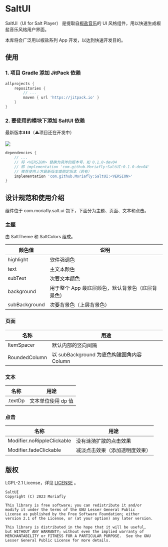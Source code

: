 # SaltUI

SaltUI（UI for Salt Player） 是提取自[椒盐音乐](https://github.com/Moriafly/SaltPlayerSource)的 UI 风格组件，用以快速生成椒盐音乐风格用户界面。

本库将会广泛用以椒盐系列 App 开发，以达到快速开发目的。

## 使用

### 1. 项目 Gradle 添加 JitPack 依赖

```groovy
allprojects {
    repositories {
        // ...
        maven { url 'https://jitpack.io' }
    }
}
```

### 2. 要使用的模块下添加 SaltUI 依赖

最新版本⬇️⬇️⬇️（⚠️项目还在开发中）

[![](https://jitpack.io/v/Moriafly/SaltUI.svg)](https://jitpack.io/#Moriafly/SaltUI)

```groovy
dependencies {
    // ...
    // 将 <VERSION> 替换为具体的版本号，如 0.1.0-dev04 
    // 即 implementation 'com.github.Moriafly:SaltUI:0.1.0-dev04'
    // 推荐使用上方最新版本或稳定版本（若有）
    implementation 'com.github.Moriafly:SaltUI:<VERSION>'
}
```

## 设计规范和使用介绍

组件位于 com.moriafly.salt.ui 包下，下面分为主题、页面、文本和点击。

### 主题

由 SaltTheme 和 SaltColors 组成。

| 颜色值 | 说明 |
| -- | -- |
| highlight | 软件强调色 |
| text | 主文本颜色 |
| subText | 次要文本颜色 |
| background | 用于整个 App 最底层颜色，默认背景色（底层背景色） |
| subBackground | 次要背景色（上层背景色） |

### 页面

| 名称 | 用途 |
| -- | -- |
| ItemSpacer | 默认内部的竖向间隔 |
| RoundedColumn | 以 subBackground 为底色构建圆角内容 Column |

### 文本

| 名称 | 用途 |
| -- | -- |
| .textDp | 文本单位使用 dp 值 |

### 点击

| 名称 | 用途 |
| -- | -- |
| Modifier.noRippleClickable | 没有涟漪扩散的点击效果 |
| Modifier.fadeClickable | 减淡点击效果（添加透明度效果） |

## 版权

LGPL-2.1 License，详见 [LICENSE](LICENSE) 。

```
SaltUI
Copyright (C) 2023 Moriafly

This library is free software; you can redistribute it and/or
modify it under the terms of the GNU Lesser General Public
License as published by the Free Software Foundation; either
version 2.1 of the License, or (at your option) any later version.

This library is distributed in the hope that it will be useful,
but WITHOUT ANY WARRANTY; without even the implied warranty of
MERCHANTABILITY or FITNESS FOR A PARTICULAR PURPOSE.  See the GNU
Lesser General Public License for more details.
```
